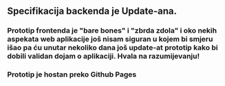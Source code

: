 ## Specifikacija backenda je Update-ana.

### Prototip frontenda je "bare bones" i "zbrda zdola" i oko nekih aspekata web aplikacije još nisam siguran u kojem bi smjeru išao pa ću unutar nekoliko dana još update-at prototip kako bi dobili validan dojam o aplikaciji. Hvala na razumijevanju!

### Prototip je hostan preko Github Pages

